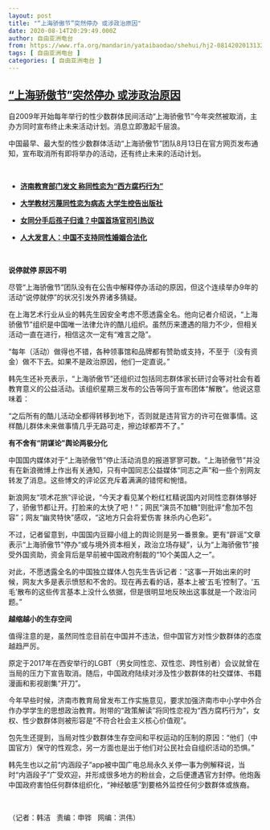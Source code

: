 ```yaml
---
layout: post
title: "“上海骄傲节”突然停办 或涉政治原因"
date: 2020-08-14T20:29:49.000Z
author: 自由亚洲电台
from: https://www.rfa.org/mandarin/yataibaodao/shehui/hj2-08142020131326.html
tags: [ 自由亚洲电台 ]
categories: [ 自由亚洲电台 ]
---
```

<!--1597436989000-->
[“上海骄傲节”突然停办 或涉政治原因](https://www.rfa.org/mandarin/yataibaodao/shehui/hj2-08142020131326.html)
------

<div>
<p>自2009年开始每年举行的性少数群体民间活动“上海骄傲节”今年突然被取消，主办方同时宣布终止未来活动计划。消息立即激起千层浪。</p><p>中国最早、最大型的性少数群体活动“上海骄傲节”团队8月13日在官方网页发布通知，宣布取消所有即将举办的活动，还有终止未来的活动计划。</p><p> </p><ul><li><b><a class="external-link" href="http://www.rfa.org/mandarin/Xinwen/2-01092020113029.html">济南教育部门发文  称同性恋为“西方腐朽行为”</a></b></li></ul><ul><li><b><a class="external-link" href="http://www.rfa.org/mandarin/yataibaodao/kejiaowen/gf-07282020070429.html">大学教材污蔑同性恋为病态 大学生控告出版社</a></b></li></ul><ul><li><b><a class="external-link" href="http://www.rfa.org/mandarin/yataibaodao/shehui/hc-04242020133312.html">女同分手后孩子归谁？中国首场官司引热议</a></b></li></ul><ul><li><b><a class="external-link" href="http://www.rfa.org/mandarin/Xinwen/2-08212019121749.html">人大发言人：中国不支持同性婚姻合法化</a></b></li></ul><p> </p><p><b>说停就停 原因不明</b></p><p>尽管“上海骄傲节”团队没有在公告中解释停办活动的原因，但这个连续举办9年的活动“说停就停”的状况引发外界诸多猜疑。</p><p>在上海艺术行业从业的韩先生因安全考虑不愿透露全名。他向记者介绍说，“上海骄傲节”组织是中国唯一法律允许的酷儿组织。虽然历来遭遇的阻力不少，但相关活动一直在进行，相信这次一定有“难言之隐”。</p><p>“每年（活动）做得也不错，各种领事馆和品牌都有赞助或支持，不至于（没有资金）做不下去。如果不是政治原因，他们一定直说。”</p><p>韩先生还补充表示，“上海骄傲节”还组织过包括同志群体家长研讨会等对社会有着教育意义的公益活动。该组织星期三发布的公告等同于宣布团体“解散”。他说这意味着：</p><p>“之后所有的酷儿活动全都得转移到地下，否则就是违背官方的许可在做事情。这样酷儿群体未来做事情几乎无路可走，擦边球都弄不了。”</p><p><b>有不舍有“阴谋论”舆论两极分化</b></p><p>中国国内媒体对于“上海骄傲节”停止活动消息的报道寥寥可数。“上海骄傲节”并没有在新浪微博上作出有关通知，只有中国同志公益媒体“同志之声”和一些个别网友转发了消息。这些博文的评论区充斥着满满的错愕和惋惜。</p><p>新浪网友“项术花旅”评论说，“今天才看见某个粉红杠精说国内对同性恋群体够好了，骄傲节都让开。打脸来的太快了吧！”；网民“演员不加糖”则批评“愈加不包容”；网友“幽灵特快”感叹，“这地方只会将爱伤害 抹杀内心色彩”。</p><p>不过，记者留意到，中国国内豆瓣小组上的舆论则是另一番景象。更有“辟谣”文章表示“上海骄傲节”停办“或与境外资本相关，政治立场存疑”，认为“上海骄傲节”接受外国资助，资金背后是早前被中国政府制裁的“10个美国人之一”。</p><p>对此，不愿透露全名的中国独立媒体人包先生告诉记者：“这事一开始出来的时候，网友大多是表示愤怒和不舍的。现在再去看的话，基本上被‘五毛’控制了。‘五毛’散布的这些传言基本上没什么依据，但是很明显地反映出这事就是一个政治问题。”</p><p><b>越缩越小的生存空间</b></p><p>值得注意的是，虽然同性恋目前在中国并不违法，但中国官方对性少数群体的态度越趋严厉。</p><p>原定于2017年在西安举行的LGBT（男女同性恋、双性恋、跨性别者）会议就曾在当局的压力下宣告取消。随后，中国政府陆续对涉及性少数群体的社交媒体、书籍漫画和影视剧集“开刀”。</p><p>今年早些时候，济南市教育局曾发布工作实施意见，要求加强济南市中小学中外合作办学学生的思想政治教育。附带的“政策解读”将同性恋视为“西方腐朽行为”，女权、性少数群体则被形容是“不符合社会主义核心价值观”。</p><p>包先生还提到，当局对性少数群体生存空间和平权运动的压制的原因：“他们（中国官方）保守的性观念，另一方面也是出于他们对公民社会自组织活动的恐惧。”</p><p>韩先生也以之前“内涵段子”app被中国广电总局永久关停一事为例解释说，当时“内涵段子”广受欢迎，并形成很多地方的粉丝会，之后便遭遇官方封停。他炮轰中国政府害怕任何群体组织化，“神经敏感”到要格外监控任何少数群体或族裔。</p><p> </p><p>（记者：韩洁   责编：申铧   网编：洪伟）</p>
</div>
